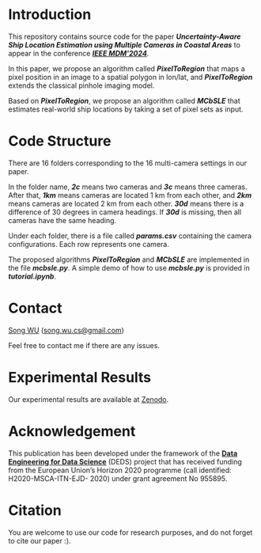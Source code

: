 # Introduction

This repository contains source code for the paper ***Uncertainty-Aware Ship Location Estimation using
Multiple Cameras in Coastal Areas*** to appear in the conference ***[IEEE MDM'2024](https://mdm2024.github.io/)***.

In this paper, we propose an algorithm called ***PixelToRegion*** that maps a pixel position in an image to a spatial polygon in lon/lat, and ***PixelToRegion*** extends the classical pinhole imaging model.

Based on ***PixelToRegion***, we propose an algorithm called ***MCbSLE*** that estimates real-world ship locations by taking a set of pixel sets as input. 

# Code Structure

There are 16 folders corresponding to the 16 multi-camera settings in our paper. 

In the folder name, ***2c*** means two cameras and ***3c*** means three cameras. After that, ***1km*** means cameras are located 1 km from each other, and ***2km*** means cameras are located 2 km from each other. ***30d*** means there is a difference of 30 degrees in camera headings. If ***30d*** is missing, then all cameras have the same heading.

Under each folder, there is a file called ***params.csv*** containing the camera configurations. Each row represents one camera.

The proposed algorithms ***PixelToRegion*** and ***MCbSLE*** are implemented in the file ***mcbsle.py***. A simple demo of how to use ***mcbsle.py*** is provided in ***tutorial.ipynb***.

# Contact

[Song WU](https://songwu0001.github.io/) (song.wu.cs@gmail.com)

Feel free to contact me if there are any issues. 

# Experimental Results

Our experimental results are available at [Zenodo](https://zenodo.org/records/10932211).

# Acknowledgement

This publication has been developed under the framework of the ******[Data Engineering for Data Science](https://deds.ulb.ac.be/)****** (DEDS) project that has received funding from the European Union’s Horizon 2020 programme (call identified: H2020-MSCA-ITN-EJD- 2020) under grant agreement No 955895.

# Citation

You are welcome to use our code for research purposes, and do not forget to cite our paper :).

